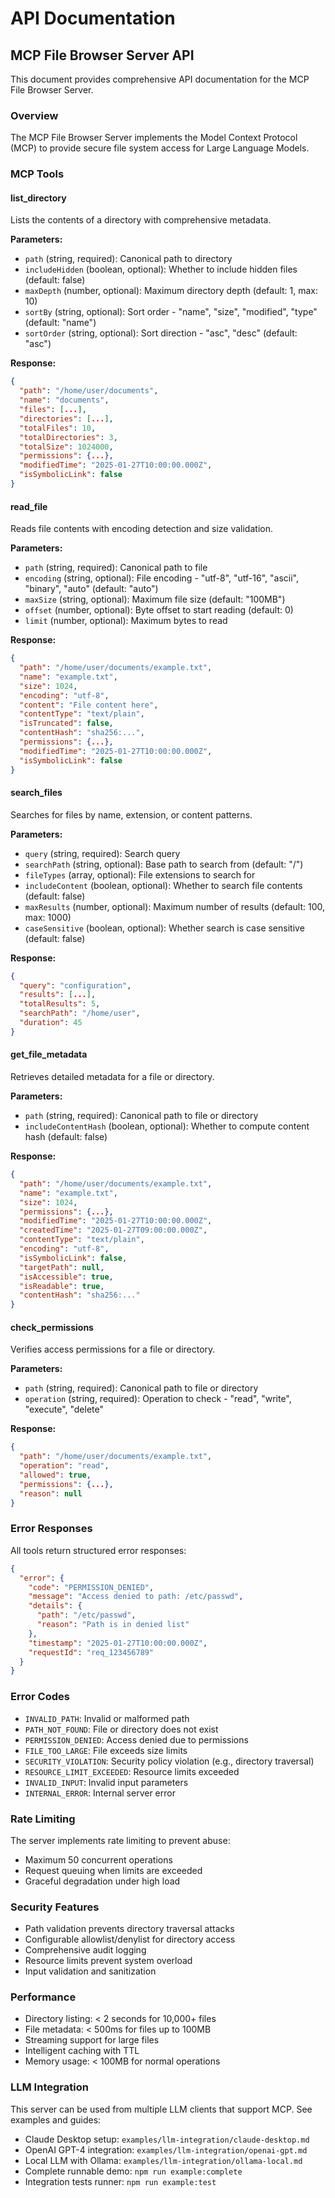 # API Documentation

## MCP File Browser Server API

This document provides comprehensive API documentation for the MCP File Browser Server.

### Overview

The MCP File Browser Server implements the Model Context Protocol (MCP) to provide secure file system access for Large Language Models.

### MCP Tools

#### list_directory

Lists the contents of a directory with comprehensive metadata.

**Parameters:**
- `path` (string, required): Canonical path to directory
- `includeHidden` (boolean, optional): Whether to include hidden files (default: false)
- `maxDepth` (number, optional): Maximum directory depth (default: 1, max: 10)
- `sortBy` (string, optional): Sort order - "name", "size", "modified", "type" (default: "name")
- `sortOrder` (string, optional): Sort direction - "asc", "desc" (default: "asc")

**Response:**
```json
{
  "path": "/home/user/documents",
  "name": "documents",
  "files": [...],
  "directories": [...],
  "totalFiles": 10,
  "totalDirectories": 3,
  "totalSize": 1024000,
  "permissions": {...},
  "modifiedTime": "2025-01-27T10:00:00.000Z",
  "isSymbolicLink": false
}
```

#### read_file

Reads file contents with encoding detection and size validation.

**Parameters:**
- `path` (string, required): Canonical path to file
- `encoding` (string, optional): File encoding - "utf-8", "utf-16", "ascii", "binary", "auto" (default: "auto")
- `maxSize` (string, optional): Maximum file size (default: "100MB")
- `offset` (number, optional): Byte offset to start reading (default: 0)
- `limit` (number, optional): Maximum bytes to read

**Response:**
```json
{
  "path": "/home/user/documents/example.txt",
  "name": "example.txt",
  "size": 1024,
  "encoding": "utf-8",
  "content": "File content here",
  "contentType": "text/plain",
  "isTruncated": false,
  "contentHash": "sha256:...",
  "permissions": {...},
  "modifiedTime": "2025-01-27T10:00:00.000Z",
  "isSymbolicLink": false
}
```

#### search_files

Searches for files by name, extension, or content patterns.

**Parameters:**
- `query` (string, required): Search query
- `searchPath` (string, optional): Base path to search from (default: "/")
- `fileTypes` (array, optional): File extensions to search for
- `includeContent` (boolean, optional): Whether to search file contents (default: false)
- `maxResults` (number, optional): Maximum number of results (default: 100, max: 1000)
- `caseSensitive` (boolean, optional): Whether search is case sensitive (default: false)

**Response:**
```json
{
  "query": "configuration",
  "results": [...],
  "totalResults": 5,
  "searchPath": "/home/user",
  "duration": 45
}
```

#### get_file_metadata

Retrieves detailed metadata for a file or directory.

**Parameters:**
- `path` (string, required): Canonical path to file or directory
- `includeContentHash` (boolean, optional): Whether to compute content hash (default: false)

**Response:**
```json
{
  "path": "/home/user/documents/example.txt",
  "name": "example.txt",
  "size": 1024,
  "permissions": {...},
  "modifiedTime": "2025-01-27T10:00:00.000Z",
  "createdTime": "2025-01-27T09:00:00.000Z",
  "contentType": "text/plain",
  "encoding": "utf-8",
  "isSymbolicLink": false,
  "targetPath": null,
  "isAccessible": true,
  "isReadable": true,
  "contentHash": "sha256:..."
}
```

#### check_permissions

Verifies access permissions for a file or directory.

**Parameters:**
- `path` (string, required): Canonical path to file or directory
- `operation` (string, required): Operation to check - "read", "write", "execute", "delete"

**Response:**
```json
{
  "path": "/home/user/documents/example.txt",
  "operation": "read",
  "allowed": true,
  "permissions": {...},
  "reason": null
}
```

### Error Responses

All tools return structured error responses:

```json
{
  "error": {
    "code": "PERMISSION_DENIED",
    "message": "Access denied to path: /etc/passwd",
    "details": {
      "path": "/etc/passwd",
      "reason": "Path is in denied list"
    },
    "timestamp": "2025-01-27T10:00:00.000Z",
    "requestId": "req_123456789"
  }
}
```

### Error Codes

- `INVALID_PATH`: Invalid or malformed path
- `PATH_NOT_FOUND`: File or directory does not exist
- `PERMISSION_DENIED`: Access denied due to permissions
- `FILE_TOO_LARGE`: File exceeds size limits
- `SECURITY_VIOLATION`: Security policy violation (e.g., directory traversal)
- `RESOURCE_LIMIT_EXCEEDED`: Resource limits exceeded
- `INVALID_INPUT`: Invalid input parameters
- `INTERNAL_ERROR`: Internal server error

### Rate Limiting

The server implements rate limiting to prevent abuse:
- Maximum 50 concurrent operations
- Request queuing when limits are exceeded
- Graceful degradation under high load

### Security Features

- Path validation prevents directory traversal attacks
- Configurable allowlist/denylist for directory access
- Comprehensive audit logging
- Resource limits prevent system overload
- Input validation and sanitization

### Performance

- Directory listing: < 2 seconds for 10,000+ files
- File metadata: < 500ms for files up to 100MB
- Streaming support for large files
- Intelligent caching with TTL
- Memory usage: < 100MB for normal operations

### LLM Integration

This server can be used from multiple LLM clients that support MCP. See examples and guides:

- Claude Desktop setup: `examples/llm-integration/claude-desktop.md`
- OpenAI GPT-4 integration: `examples/llm-integration/openai-gpt.md`
- Local LLM with Ollama: `examples/llm-integration/ollama-local.md`
- Complete runnable demo: `npm run example:complete`
- Integration tests runner: `npm run example:test`
